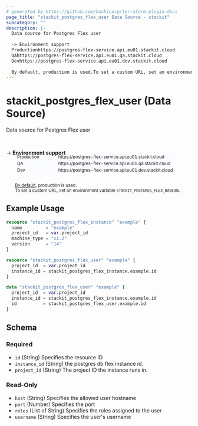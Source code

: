```yaml
---
# generated by https://github.com/hashicorp/terraform-plugin-docs
page_title: "stackit_postgres_flex_user Data Source - stackit"
subcategory: ""
description: |-
  Data source for Postgres Flex user
  
  -> Environment support
  Productionhttps://postgres-flex-service.api.eu01.stackit.cloud
  QAhttps://postgres-flex-service.api.eu01.qa.stackit.cloud
  Devhttps://postgres-flex-service.api.eu01.dev.stackit.cloud
  
  By default, production is used.To set a custom URL, set an environment variable STACKITPOSTGRESFLEX_BASEURL
---
```


# stackit_postgres_flex_user (Data Source)

Data source for Postgres Flex user

<br />

-> __Environment support__<br /><table style='border-collapse: separate; border-spacing: 0px; margin-top:-20px; margin-left: 24px; font-size: smaller;'>
<tr><td style='width: 100px; background: #fbfcff; border: none;'>Production</td><td style='background: #fbfcff; border: none;'>https://postgres-flex-service.api.eu01.stackit.cloud</td></tr>
<tr><td style='background: #fbfcff; border: none;'>QA</td><td style='background: #fbfcff; border: none;'>https://postgres-flex-service.api.eu01.qa.stackit.cloud</td></tr>
<tr><td style='background: #fbfcff; border: none;'>Dev</td><td style='background: #fbfcff; border: none;'>https://postgres-flex-service.api.eu01.dev.stackit.cloud</td></tr>
</table><br />
<small style='margin-left: 24px; margin-top: -5px; display: inline-block;'><a href="https://registry.terraform.io/providers/SchwarzIT/stackit/latest/docs#environment">By default</a>, production is used.<br />To set a custom URL, set an environment variable <code>STACKIT_POSTGRES_FLEX_BASEURL</code></small>

## Example Usage

```terraform
resource "stackit_postgres_flex_instance" "example" {
  name         = "example"
  project_id   = var.project_id
  machine_type = "c1.2"
  version      = "14"
}

resource "stackit_postgres_flex_user" "example" {
  project_id  = var.project_id
  instance_id = stackit_postgres_flex_instance.example.id
}

data "stackit_postgres_flex_user" "example" {
  project_id  = var.project_id
  instance_id = stackit_postgres_flex_instance.example.id
  id          = stackit_postgres_flex_user.example.id
}
```

<!-- schema generated by tfplugindocs -->
## Schema

### Required

- `id` (String) Specifies the resource ID
- `instance_id` (String) the postgres db flex instance id.
- `project_id` (String) The project ID the instance runs in.

### Read-Only

- `host` (String) Specifies the allowed user hostname
- `port` (Number) Specifies the port
- `roles` (List of String) Specifies the roles assigned to the user
- `username` (String) Specifies the user's username


